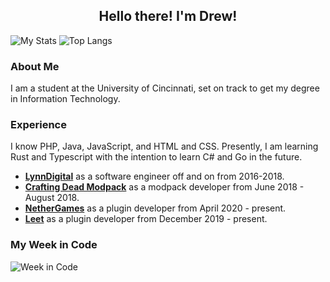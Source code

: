 ## <div align="center">Hello there! I'm Drew!</div>

![My Stats](https://github-readme-stats.vercel.app/api?username=buchwasa&show_icons=true&count_private=true&hide_title=true&include_all_commits=true)
![Top Langs](https://github-readme-stats.vercel.app/api/top-langs/?username=buchwasa&layout=compact)

### About Me
I am a student at the University of Cincinnati, set on track to get my degree in Information Technology.

### Experience
I know PHP, Java, JavaScript, and HTML and CSS. 
Presently, I am learning Rust and Typescript with the intention to learn C# and Go in the future.
- **[LynnDigital](https://lynndigital.com)** as a software engineer off and on from 2016-2018.
- **[Crafting Dead Modpack](http://www.craftingdead.com/)** as a modpack developer from June 2018 - August 2018.
- **[NetherGames](https://ngmc.co/)** as a plugin developer from April 2020 - present.
- **[Leet](https://leet.cc/)** as a plugin developer from December 2019 - present.

### My Week in Code
![Week in Code](https://github-readme-stats.vercel.app/api/wakatime?username=buchwasa)
